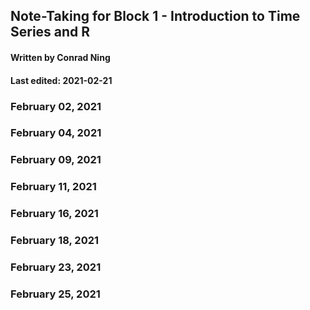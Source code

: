 ## Note-Taking for Block 1 - Introduction to Time Series and R

#### Written by Conrad Ning 

#### Last edited: 2021-02-21

### February 02, 2021

### February 04, 2021



### February 09, 2021


### February 11, 2021


### February 16, 2021


### February 18, 2021


### February 23, 2021


### February 25, 2021
